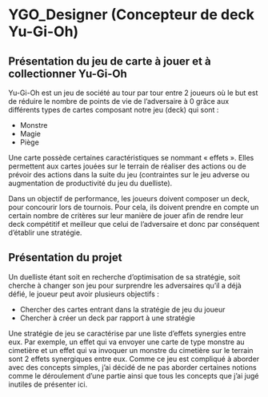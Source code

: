 # YGO_Designer (Concepteur de deck Yu-Gi-Oh)
 
## Présentation du jeu de carte à jouer et à collectionner Yu-Gi-Oh

Yu-Gi-Oh est un jeu de société au tour par tour entre 2 joueurs où le but est de réduire le nombre de points de vie de l’adversaire à 0 grâce aux différents types de cartes composant notre jeu (deck) qui sont :
 
* Monstre
* Magie
* Piège

Une carte possède certaines caractéristiques se nommant « effets ». Elles permettent aux cartes jouées sur le terrain de réaliser des actions ou de prévoir des actions dans la suite du jeu (contraintes sur le jeu adverse ou augmentation de productivité du jeu du duelliste).

Dans un objectif de performance, les joueurs doivent composer un deck, pour concourir lors de tournois. Pour cela, ils doivent prendre en compte un certain nombre de critères sur leur manière de jouer afin de rendre leur deck compétitif et meilleur que celui de l’adversaire et donc par conséquent d’établir une stratégie.

## Présentation du projet

Un duelliste étant soit en recherche d’optimisation de sa stratégie, soit cherche à changer son jeu pour surprendre les adversaires qu’il a déjà défié, le joueur peut avoir plusieurs objectifs : 

* Chercher des cartes entrant dans la stratégie de jeu du joueur 
* Chercher à créer un deck par rapport à une stratégie

Une stratégie de jeu se caractérise par une liste d’effets synergies entre eux. Par exemple, un effet qui va envoyer une carte de type monstre au cimetière et un effet qui va invoquer un monstre du cimetière sur le terrain sont 2 effets synergiques entre eux.
Comme ce jeu est compliqué à aborder avec des concepts simples, j’ai décidé de ne pas aborder certaines notions comme le déroulement d’une partie ainsi que tous les concepts que j’ai jugé inutiles de présenter ici.	
